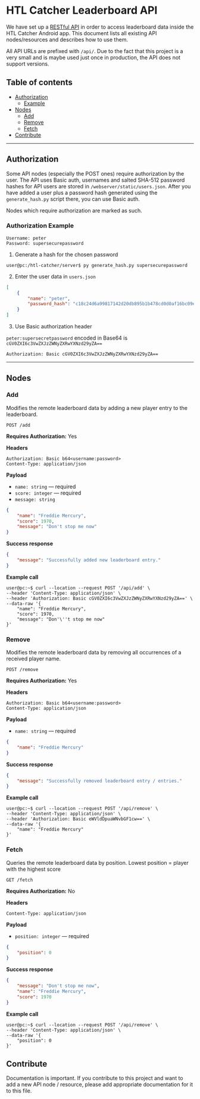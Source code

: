 # HTL Catcher Leaderboard API

We have set up a [RESTful API](https://en.wikipedia.org/wiki/Representational_state_transfer) in order to access leaderboard data inside the HTL Catcher Android app. This document lists all existing API nodes/resources and describes how to use them.

All API URLs are prefixed with `/api/`. Due to the fact that this project is a very small and is maybe used just once in production, the API does not support versions.

## Table of contents

* [Authorization](#authorization)
    * [Example](#authorization-example)
* [Nodes](#nodes)
    * [Add](#add)
    * [Remove](#remove)
    * [Fetch](#fetch)
* [Contribute](#contribute)

---

## Authorization

Some API nodes (especially the POST ones) require authorization by the user. The API uses Basic auth, usernames and salted SHA-512 password hashes for API users are stored in `/webserver/static/users.json`. After you have added a user plus a password hash generated using the `generate_hash.py` script there, you can use Basic auth.

Nodes which require authorization are marked as such.

### Authorization Example

    Username: peter
    Password: supersecurepassword

1. Generate a hash for the chosen password

```console
user@pc:/htl-catcher/server$ py generate_hash.py supersecurepassword
```

2. Enter the user data in `users.json`

```json
[
    {
        "name": "peter",
        "password_hash": "c18c24d6a99817142d20db895b1b478cd0d0af16bc09e6d1adae33795afbd357633fc57549b19c61bee7e6dd30871c43c2d9bfe818323e6e432fd5ce876a4ab0bc992d18bc82330b46860e5045700349ab82715576e8524e545983454e06e366"
    }
]
```

3. Use Basic authorization header

`peter:supersecretpassword` encoded in Base64 is `cGV0ZXI6c3VwZXJzZWNyZXRwYXNzd29yZA==`

```
Authorization: Basic cGV0ZXI6c3VwZXJzZWNyZXRwYXNzd29yZA==
```

---

## Nodes

### Add

Modifies the remote leaderboard data by adding a new player entry to the leaderboard.

    POST /add

**Requires Authorization:** Yes

**Headers**

```
Authorization: Basic b64<username:password>
Content-Type: application/json
```

**Payload**

* `name: string` — required
* `score: integer` — required
* `message: string`

```json
{
    "name": "Freddie Mercury",
    "score": 1970,
    "message": "Don't stop me now"
}
```

**Success response**
```json
{
    "message": "Successfully added new leaderboard entry."
}
```

**Example call**

```console
user@pc:~$ curl --location --request POST '/api/add' \
--header 'Content-Type: application/json' \
--header 'Authorization: Basic cGV0ZXI6c3VwZXJzZWNyZXRwYXNzd29yZA==' \
--data-raw '{
    "name": "Freddie Mercury",
    "score": 1970,
    "message": "Don'\''t stop me now"
}'
```

### Remove

Modifies the remote leaderboard data by removing all occurrences of a received player name.

    POST /remove

**Requires Authorization:** Yes

**Headers**

```
Authorization: Basic b64<username:password>
Content-Type: application/json
```

**Payload**

* `name: string` — required

```json
{
    "name": "Freddie Mercury"
}
```

**Success response**
```json
{
    "message": "Successfully removed leaderboard entry / entries."
}
```

**Example call**

```console
user@pc:~$ curl --location --request POST '/api/remove' \
--header 'Content-Type: application/json' \
--header 'Authorization: Basic eWVldDpuaWNvbGF1cw==' \
--data-raw '{
    "name": "Freddie Mercury"
}'
```

### Fetch

Queries the remote leaderboard data by position. Lowest position = player with the highest score

    GET /fetch

**Requires Authorization:** No

**Headers**

```
Content-Type: application/json
```

**Payload**

* `position: integer` — required

```json
{
    "position": 0
}
```

**Success response**
```json
{
    "message": "Don't stop me now",
    "name": "Freddie Mercury",
    "score": 1970
}
```

**Example call**

```console
user@pc:~$ curl --location --request POST '/api/remove' \
--header 'Content-Type: application/json' \
--data-raw '{
    "position": 0
}'
```

## Contribute

Documentation is important. If you contribute to this project and want to add a new API node / resource, please add appropriate documentation for it to this file.
